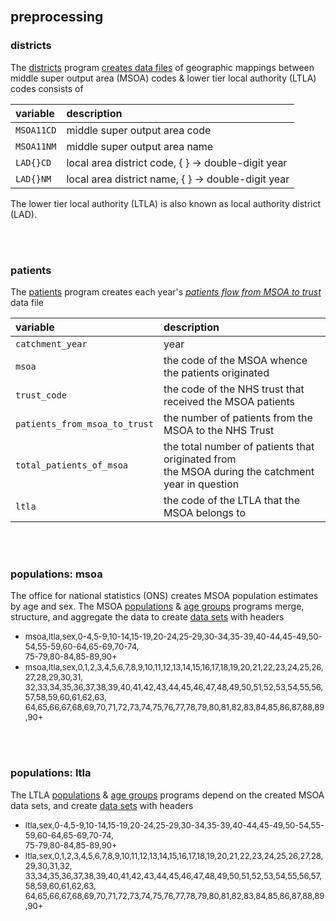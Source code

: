 
<br>

## preprocessing

### districts

The [districts](./preprocessing/districts.py) program [creates data files](../warehouse/geography/districts) of 
geographic mappings between middle super output area (MSOA) codes & lower tier local authority (LTLA) codes consists of

variable | description
 :--- | :---
``MSOA11CD`` | middle super output area code
``MSOA11NM`` | middle super output area name
``LAD{}CD`` | local area district code, { } &rarr; double-digit year
``LAD{}NM`` | local area district name, { } &rarr; double-digit year

The lower tier local authority (LTLA) is also known as local authority district (LAD).

<br>
<br>

### patients

The [patients](./preprocessing/patients.py) program creates each 
year's [*patients flow from MSOA to trust*](../warehouse/patients) data file

variable | description
 :--- | :---
``catchment_year`` | year
``msoa``| the code of the MSOA whence the patients originated 
``trust_code`` | the code of the NHS trust that received the MSOA patients
``patients_from_msoa_to_trust`` | the number of patients from the MSOA to the NHS Trust
``total_patients_of_msoa`` | the total number of patients that originated from<br>the MSOA during the catchment year in question
``ltla``| the code of the LTLA that the MSOA belongs to

<br>
<br>

### populations: msoa

The office for national statistics (ONS) creates MSOA population estimates by age and sex. The MSOA
[populations](./preprocessing/populationsmsoa.py) & [age groups](./preprocessing/agegroupsmsoa.py) programs merge, structure, and aggregate the data 
to create [data sets](../warehouse/populations/msoa) with headers

<ul>
    <li><div style='font-size: small'>msoa,ltla,sex,0-4,5-9,10-14,15-19,20-24,25-29,30-34,35-39,40-44,45-49,50-54,55-59,60-64,65-69,70-74,<br>
        75-79,80-84,85-89,90+</div></li>
    <li><div style='font-size: small'>msoa,ltla,sex,0,1,2,3,4,5,6,7,8,9,10,11,12,13,14,15,16,17,18,19,20,21,22,23,24,25,26,27,28,29,30,31,<br>
        32,33,34,35,36,37,38,39,40,41,42,43,44,45,46,47,48,49,50,51,52,53,54,55,56,57,58,59,60,61,62,63,<br>
        64,65,66,67,68,69,70,71,72,73,74,75,76,77,78,79,80,81,82,83,84,85,86,87,88,89,90+</div></li>
</ul>

<br>
<br>

### populations: ltla

The LTLA [populations](./preprocessing/populationsltla.py) & [age groups](./preprocessing/agegroupsltla.py) programs depend on the created MSOA 
data sets, and create [data sets](../warehouse/populations/ltla) with headers

<ul>
    <li><div style='font-size: small'>ltla,sex,0-4,5-9,10-14,15-19,20-24,25-29,30-34,35-39,40-44,45-49,50-54,55-59,60-64,65-69,70-74,<br>
        75-79,80-84,85-89,90+</div></li>
    <li><div style='font-size: small'>ltla,sex,0,1,2,3,4,5,6,7,8,9,10,11,12,13,14,15,16,17,18,19,20,21,22,23,24,25,26,27,28,29,30,31,32,<br>
        33,34,35,36,37,38,39,40,41,42,43,44,45,46,47,48,49,50,51,52,53,54,55,56,57,58,59,60,61,62,63,<br>
        64,65,66,67,68,69,70,71,72,73,74,75,76,77,78,79,80,81,82,83,84,85,86,87,88,89,90+</div></li>
</ul>


<br>
<br>

<br>
<br>

<br>
<br>

<br>
<br>


